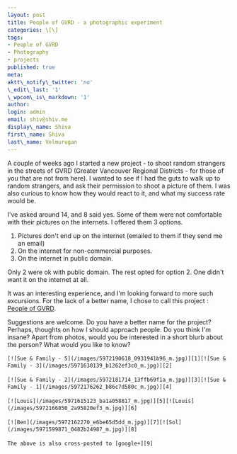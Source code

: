 ```yaml
---
layout: post
title: People of GVRD - a photographic experiment
categories: \[\]
tags:
- People of GVRD
- Photography
- projects
published: true
meta:
aktt\_notify\_twitter: 'no'
\_edit\_last: '1'
\_wpcom\_is\_markdown: '1'
author:
login: admin
email: shiv@shiv.me
display\_name: Shiva
first\_name: Shiva
last\_name: Velmurugan
---
```


A couple of weeks ago I started a new project - to shoot random strangers in the streets of GVRD (Greater Vancouver Regional Districts - for those of you that are not from here). I wanted to see if I had the guts to walk up to random strangers, and ask their permission to shoot a picture of them. I was also curious to know how they would react to it, and what my success rate would be.

I've asked around 14, and 8 said yes. Some of them were not comfortable with their pictures on the internets. I offered them 3 options.

1. Pictures don't end up on the internet (emailed to them if they send me an email)
2. On the internet for non-commercial purposes.
3. On the internet in public domain.

Only 2 were ok with public domain. The rest opted for option 2\. One didn't want it on the internet at all.

It was an interesting experience, and I'm looking forward to more such excursions. For the lack of a better name, I chose to call this project : [People of GVRD][0].

Suggestions are welcome. Do you have a better name for the project? Perhaps, thoughts on how I should approach people. Do you think I'm insane? Apart from photos, would you be interested in a short blurb about the person? What would you like to know?

    [![Sue & Family - 5](/images/5972190618_0931941b96_m.jpg)][1][![Sue & Family - 3](/images/5971630139_b1262ef3c0_m.jpg)][2]

    [![Sue & Family - 2](/images/5972181714_13ffb69f1a_m.jpg)][3][![Sue & Family - 1](/images/5972176262_b86c7d580c_m.jpg)][4]

    [![Louis](/images/5971615123_ba1a058817_m.jpg)][5][![Louis](/images/5972166850_2a95820ef3_m.jpg)][6]

    [![Ben](/images/5972162270_e6be65d5dd_m.jpg)][7][![Sol](/images/5971599871_0482b24987_m.jpg)][8]

    The above is also cross-posted to [google+][9]



[0]: http://blog.shiv.me/projects/people-of-gvrd/
[1]: http://www.flickr.com/photos/shvelmur/5972190618/ "Sue & Family - 5"
[2]: http://www.flickr.com/photos/shvelmur/5971630139/ "Sue & Family - 3"
[3]: http://www.flickr.com/photos/shvelmur/5972181714/ "Sue & Family - 2"
[4]: http://www.flickr.com/photos/shvelmur/5972176262/ "Sue & Family - 1"
[5]: http://www.flickr.com/photos/shvelmur/5971615123/ "Louis"
[6]: http://www.flickr.com/photos/shvelmur/5972166850/ "Louis"
[7]: http://www.flickr.com/photos/shvelmur/5972162270/ "Ben"
[8]: http://www.flickr.com/photos/shvelmur/5971599871/ "Sol"
[9]: https://plus.google.com/111413906991391429946/posts/JfykwgM54qM